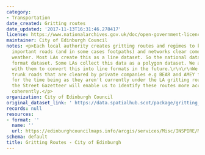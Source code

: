 ```yaml
---
category:
- Transportation
date_created: Gritting routes
date_updated: '2017-11-13T16:31:46.278417'
license: https://www.nationalarchives.gov.uk/doc/open-government-licence/version/3/
maintainer: City of Edinburgh Council
notes: <p>Each local authority creates gritting routes and regimes to keep their most
  important roads (and in some cases footpaths) and networks clear come bad winter
  weather. Most LAs create this as a line dataset. So the national dataset is a line
  format dataset. Some LAs collect this data as a polygon dataset. We are working
  with them to convert this into line formats in the future.\r\n\r\nWe have removed
  trunk roads that are cleared by private companies e.g BEAR and AMEY from this dataset
  for the time being as they aren't currently under the LA gritting route regime.\r\n\r\nEventually,
  the Street Gazetteer will enable us to identify these routes more accurately and
  coherently.</p>
organization: City of Edinburgh Council
original_dataset_link: ' https://data.spatialhub.scot/package/gritting_routes-ce'
records: null
resources:
- format: ''
  name: ''
  url: https://edinburghcouncilmaps.info/arcgis/services/Misc/INSPIRE/MapServer/WFSServer?
schema: default
title: Gritting Routes - City of Edinburgh
---
```

